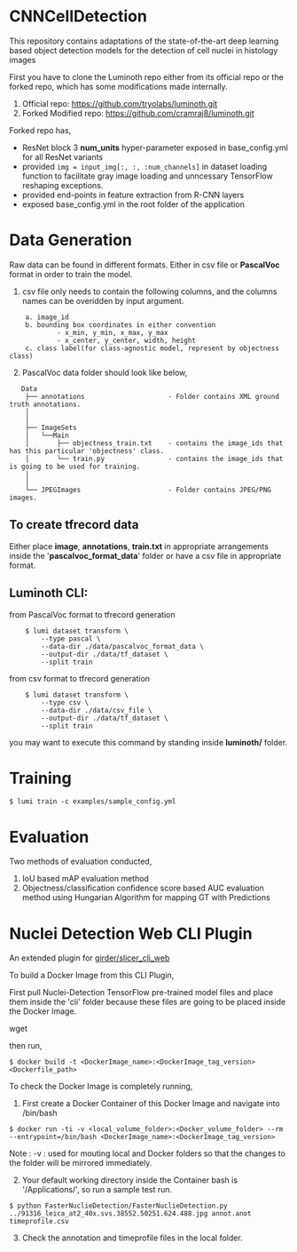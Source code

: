 # CNNCellDetection
This repository contains adaptations of the state-of-the-art deep learning based object detection models for the detection of cell nuclei in histology images




First you have to clone the Luminoth repo either from its official repo or the forked repo, which has some modifications made internally.

1. Official repo: https://github.com/tryolabs/luminoth.git
2. Forked Modified repo: https://github.com/cramraj8/luminoth.git

Forked repo has,

* ResNet block 3 **num_units** hyper-parameter exposed in base_config.yml for all ResNet variants
* provided ```img = input_img[:, :, :num_channels]``` in dataset loading function
 to facilitate gray image loading and unncessary TensorFlow reshaping exceptions.
* provided end-points in feature extraction from R-CNN layers
* exposed base_config.yml in the root folder of the application



# Data Generation


Raw data can be found in different formats. Either in csv file or **PascalVoc** format in order to train the model.

1. csv file only needs to contain the following columns, and the columns names can be overidden by input argument.
```
    a. image_id
    b. bounding box coordinates in either convention
            - x_min, y_min, x_max, y_max
            - x_center, y_center, width, height
    c. class label(for class-agnostic model, represent by objectness class)
```

2. PascalVoc data folder should look like below,



```
   Data
    ├── annotations                     - Folder contains XML ground truth annotations.
    │
    │
    ├── ImageSets
    │   └──Main
    │       ├── objectness_train.txt    - contains the image_ids that has this particular 'objectness' class.
    │       └── train.py                - contains the image_ids that is going to be used for training.
    │
    │
    └── JPEGImages                      - Folder contains JPEG/PNG images.
```





## To create tfrecord data

Either place **image**, **annotations**, **train.txt** in appropriate arrangements inside the '**pascalvoc_format_data**' folder or
have a csv file in appropriate format.



## Luminoth CLI:

from PascalVoc format to tfrecord generation
```
    $ lumi dataset transform \
        --type pascal \
        --data-dir ./data/pascalvoc_format_data \
        --output-dir ./data/tf_dataset \
        --split train
```


from csv format to tfrecord generation
```
    $ lumi dataset transform \
        --type csv \
        --data-dir ./data/csv_file \
        --output-dir ./data/tf_dataset \
        --split train
```


you may want to execute this command by standing inside **luminoth/** folder.








# Training
```
$ lumi train -c examples/sample_config.yml
```




# Evaluation

Two methods of evaluation conducted,

1. IoU based mAP evaluation method
2. Objectness/classification confidence score based AUC evaluation method
        using Hungarian Algorithm for mapping GT with Predictions








# Nuclei Detection Web CLI Plugin

An extended plugin for [girder/slicer_cli_web](https://github.com/girder/slicer_cli_web)

To build a Docker Image from this CLI Plugin,

First pull Nuclei-Detection TensorFlow pre-trained model files and place them inside the 'cli' folder because these files
are going to be placed inside the Docker Image.

wget <link>


then run,

```
$ docker build -t <DockerImage_name>:<DockerImage_tag_version> <Dockerfile_path>
```

To check the Docker Image is completely running,

1. First create a Docker Container of this Docker Image and navigate into /bin/bash
```
$ docker run -ti -v <local_volume_folder>:<Docker_volume_folder> --rm --entrypoint=/bin/bash <DockerImage_name>:<DockerImage_tag_version>
```
  Note : -v : used for mouting local and Docker folders so that the changes to the folder will be mirrored immediately.

2. Your default working directory inside the Container bash is '/Applications/', so run a sample test run.
```
$ python FasterNuclieDetection/FasterNuclieDetection.py ../91316_leica_at2_40x.svs.38552.50251.624.488.jpg annot.anot timeprofile.csv
```
3. Check the annotation and timeprofile files in the local folder.





